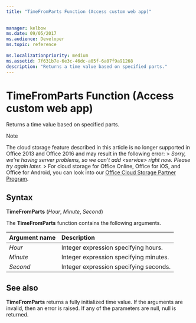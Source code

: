 ```yaml
---
title: "TimeFromParts Function (Access custom web app)"
 
 
manager: kelbow
ms.date: 09/05/2017
ms.audience: Developer
ms.topic: reference
  
ms.localizationpriority: medium
ms.assetid: 7f631b7e-6e3c-46dc-a05f-6a07f9a91268
description: "Returns a time value based on specified parts."
---
```


# TimeFromParts Function (Access custom web app)

Returns a time value based on specified parts.
  
> [!NOTE]
> The cloud storage feature described in this article is no longer supported in Office 2013 and Office 2016 and may result in the following error: >  *Sorry, we're having server problems, so we can't add \<service\> right now. Please try again later.* > For cloud storage for Office Online, Office for iOS, and Office for Android, you can look into our [Office Cloud Storage Partner Program](https://dev.office.com/programs/officecloudstorage). 
  
## Syntax

 **TimeFromParts** (*Hour*, *Minute*, *Second*) 
  
The **TimeFromParts** function contains the following arguments. 
  
|**Argument name**|**Description**|
|:-----|:-----|
| *Hour*  <br/> |Integer expression specifying hours.  <br/> |
| *Minute*  <br/> |Integer expression specifying minutes.  <br/> |
| *Second*  <br/> |Integer expression specifying seconds.  <br/> |
   
## See also

 **TimeFromParts** returns a fully initialized time value. If the arguments are invalid, then an error is raised. If any of the parameters are null, null is returned. 
  


